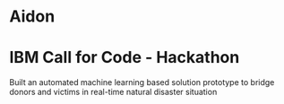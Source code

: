 # Aidon

# IBM Call for Code - Hackathon 

Built an automated machine learning based solution prototype to bridge donors and victims in real-time natural disaster situation
